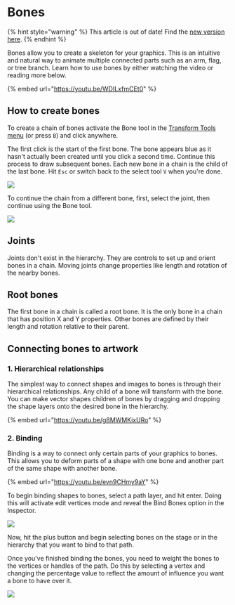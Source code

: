 # Bones

{% hint style="warning" %}
This article is out of date! Find the [new version here](https://rive.app/community/doc/bones/docYyQwxrgI5).
{% endhint %}

Bones allow you to create a skeleton for your graphics. This is an intuitive and natural way to animate multiple connected parts such as an arm, flag, or tree branch. Learn how to use bones by either watching the video or reading more below.

{% embed url="https://youtu.be/WDILxfmCEt0" %}

## **How to create bones**

To create a chain of bones activate the Bone tool in the [Transform Tools menu](../../fundamentals/interface-overview/toolbar.md#transform-tools-menu) (or press `B`) and click anywhere.

The first click is the start of the first bone. The bone appears blue as it hasn't actually been created until you click a second time. Continue this process to draw subsequent bones. Each new bone in a chain is the child of the last bone. Hit `Esc` or switch back to the select tool `V` when you're done.&#x20;

![](../../../.gitbook/assets/bone\_chain\_20px.gif)

To continue the chain from a different bone, first, select the joint, then continue using the Bone tool.

![](../../../.gitbook/assets/bone\_chain\_multiple\_20px-copy.gif)

## **Joints**

Joints don't exist in the hierarchy. They are controls to set up and orient bones in a chain. Moving joints change properties like length and rotation of the nearby bones.

## Root bones

The first bone in a chain is called a root bone. It is the only bone in a chain that has position X and Y properties. Other bones are defined by their length and rotation relative to their parent.

## Connecting bones to artwork

### **1. Hierarchical relationships**

The simplest way to connect shapes and images to bones is through their hierarchical relationships. Any child of a bone will transform with the bone. You can make vector shapes children of bones by dragging and dropping the shape layers onto the desired bone in the hierarchy.

{% embed url="https://youtu.be/g8MWMKixURo" %}

### **2. Binding**

Binding is a way to connect only certain parts of your graphics to bones. This allows you to deform parts of a shape with one bone and another part of the same shape with another bone.

{% embed url="https://youtu.be/evn9CHmy9aY" %}

To begin binding shapes to bones, select a path layer, and hit enter. Doing this will activate edit vertices mode and reveal the Bind Bones option in the Inspector.

![](../../../.gitbook/assets/bind\_20px.gif)

Now, hit the plus button and begin selecting bones on the stage or in the hierarchy that you want to bind to that path.

Once you've finished binding the bones, you need to weight the bones to the vertices or handles of the path. Do this by selecting a vertex and changing the percentage value to reflect the amount of influence you want a bone to have over it.

![](../../../.gitbook/assets/weighting\_20px.gif)
